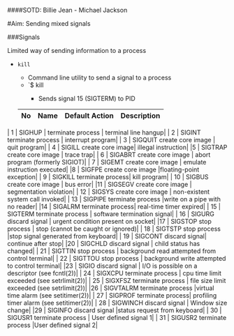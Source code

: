 ####SOTD: Billie Jean - Michael Jackson

#Aim: Sending mixed signals

###Signals

Limited way of sending information to a process

- `kill`
  - Command line utility to send a signal to a process
  - `$ kill <PID>
	- Sends signal 15 (SIGTERM) to PID
  
  |  No |   Name   |      Default Action   |    Description |
  |:---:|:--------:|:---------------------:|:--------------:|
|  1   |  SIGHUP   |    terminate process  |  terminal line hangup|
|  2   |  SIGINT       terminate process   | interrupt program|
 | 3    | SIGQUIT      create core image   | quit program|
|  4    | SIGILL       create core image|    illegal instruction|
  |5    | SIGTRAP      create core image |   trace trap|
 | 6    | SIGABRT      create core image  |  abort program (formerly SIGIOT)|
|  7    | SIGEMT       create core image   | emulate instruction executed|
  |8    | SIGFPE       create core image    |floating-point exception|
 | 9    | SIGKILL      terminate process|    kill program|
|  10   | SIGBUS       create core image |   bus error|
  |11   | SIGSEGV      create core image  |  segmentation violation|
 | 12   | SIGSYS       create core image   | non-existent system call invoked|
|  13   | SIGPIPE      terminate process    |write on a pipe with no reader|
  |14   | SIGALRM      terminate process|    real-time timer expired|
 | 15   | SIGTERM      terminate process |   software termination signal|
|  16   | SIGURG       discard signal     |  urgent condition present on socket|
  |17   | SIGSTOP      stop process        | stop (cannot be caught or ignored)|
 | 18   | SIGTSTP      stop process         |stop signal generated from keyboard|
|  19   | SIGCONT      discard signal|       continue after stop|
  |20   | SIGCHLD      discard signal |      child status has changed|
 | 21   | SIGTTIN      stop process    |     background read attempted from control terminal|
|  22   | SIGTTOU      stop process     |    background write attempted to control terminal|
  |23   | SIGIO        discard signal    |   I/O is possible on a descriptor (see fcntl(2))|
 | 24   | SIGXCPU      terminate process  |  cpu time limit exceeded (see setrlimit(2))|
|  25   | SIGXFSZ      terminate process   | file size limit exceeded (see setrlimit(2))|
  |26   | SIGVTALRM    terminate process    |virtual time alarm (see setitimer(2))|
 | 27   | SIGPROF      terminate process|    profiling timer alarm (see setitimer(2))|
|  28   | SIGWINCH     discard signal    |   Window size change|
|29   | SIGINFO      discard signal       |status request from keyboard|
 | 30   | SIGUSR1      terminate process   | User defined signal 1|
 | 31 |   SIGUSR2      terminate process    |User defined signal 2|
